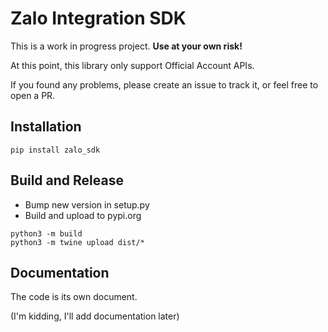 # Zalo Integration SDK

This is a work in progress project. **Use at your own risk!**

At this point, this library only support Official Account APIs.

If you found any problems, please create an issue to track it, or feel free to open a PR.

## Installation

`pip install zalo_sdk`

## Build and Release

- Bump new version in setup.py
- Build and upload to pypi.org
```
python3 -m build
python3 -m twine upload dist/*
```

## Documentation

The code is its own document.

(I'm kidding, I'll add documentation later)